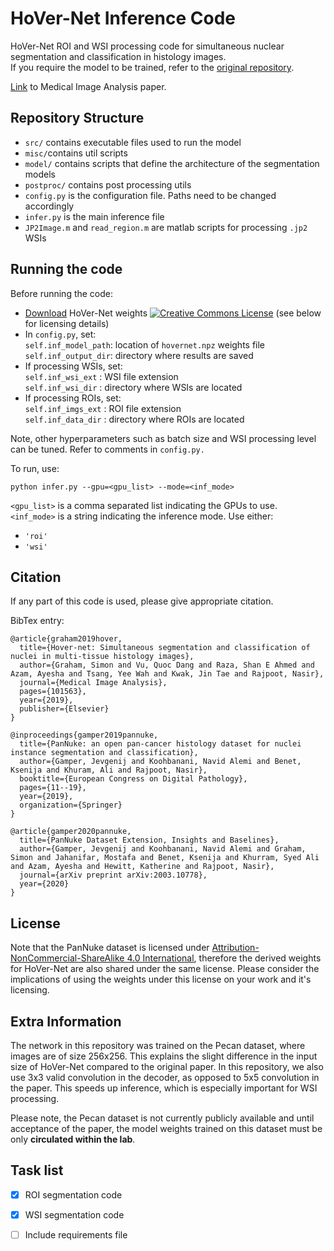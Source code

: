 # HoVer-Net Inference Code

HoVer-Net ROI and WSI processing code for simultaneous nuclear segmentation and classification in histology images. <br />
If you require the model to be trained, refer to the [original repository](https://github.com/vqdang/hover_net).  <br />

[Link](https://www.sciencedirect.com/science/article/abs/pii/S1361841519301045?via%3Dihub) to Medical Image Analysis paper. 

## Repository Structure

- `src/` contains executable files used to run the model
- `misc/`contains util scripts
- `model/` contains scripts that define the architecture of the segmentation models
- `postproc/` contains post processing utils
- `config.py` is the configuration file. Paths need to be changed accordingly
- `infer.py` is the main inference file
- `JP2Image.m` and `read_region.m` are matlab scripts for processing `.jp2` WSIs


## Running the code

Before running the code:
+ [Download](https://drive.google.com/file/d/1k1GSsQkFkSjYY0eXi2Kx7Hlj8AGrhOOP/view?usp=sharing) HoVer-Net weights [![Creative Commons License](https://i.creativecommons.org/l/by-nc-sa/4.0/88x31.png)](http://creativecommons.org/licenses/by-nc-sa/4.0/) (see below for licensing details)
+ In `config.py`, set: <br />
`self.inf_model_path`: location of `hovernet.npz` weights file <br />
`self.inf_output_dir`: directory where results are saved
+ If processing WSIs, set: <br />
`self.inf_wsi_ext` : WSI file extension <br />
`self.inf_wsi_dir` : directory where WSIs are located
+ If processing ROIs, set: <br />
`self.inf_imgs_ext` : ROI file extension <br />
`self.inf_data_dir` : directory where ROIs are located

Note, other hyperparameters such as batch size and WSI processing level can be tuned. Refer to comments in `config.py.` <br />

To run, use: <br />

`python infer.py --gpu=<gpu_list> --mode=<inf_mode>` <br />

`<gpu_list>` is a comma separated list indicating the GPUs to use. <br />
`<inf_mode>` is a string indicating the inference mode. Use either:

- `'roi'`
- `'wsi'`

## Citation 

If any part of this code is used, please give appropriate citation. <br />

BibTex entry: <br />
```
@article{graham2019hover,
  title={Hover-net: Simultaneous segmentation and classification of nuclei in multi-tissue histology images},
  author={Graham, Simon and Vu, Quoc Dang and Raza, Shan E Ahmed and Azam, Ayesha and Tsang, Yee Wah and Kwak, Jin Tae and Rajpoot, Nasir},
  journal={Medical Image Analysis},
  pages={101563},
  year={2019},
  publisher={Elsevier}
}

@inproceedings{gamper2019pannuke,
  title={PanNuke: an open pan-cancer histology dataset for nuclei instance segmentation and classification},
  author={Gamper, Jevgenij and Koohbanani, Navid Alemi and Benet, Ksenija and Khuram, Ali and Rajpoot, Nasir},
  booktitle={European Congress on Digital Pathology},
  pages={11--19},
  year={2019},
  organization={Springer}
}

@article{gamper2020pannuke,
  title={PanNuke Dataset Extension, Insights and Baselines},
  author={Gamper, Jevgenij and Koohbanani, Navid Alemi and Graham, Simon and Jahanifar, Mostafa and Benet, Ksenija and Khurram, Syed Ali and Azam, Ayesha and Hewitt, Katherine and Rajpoot, Nasir},
  journal={arXiv preprint arXiv:2003.10778},
  year={2020}
}
```

## License

Note that the PanNuke dataset is licensed under [Attribution-NonCommercial-ShareAlike 4.0 International](http://creativecommons.org/licenses/by-nc-sa/4.0/), therefore the derived weights for HoVer-Net are also shared under the same license. Please consider the implications of using the weights under this license on your work and it's licensing. 


## Extra Information

The network in this repository was trained on the Pecan dataset, where images are of size 256x256. This explains the slight difference in the input size of HoVer-Net compared to the original paper. In this repository, we also use 3x3 valid convolution in the decoder, as opposed to 5x5 convolution in the paper. This speeds up inference, which is especially important for WSI processing.

Please note, the Pecan dataset is not currently publicly available and until acceptance of the paper, the model weights trained on this dataset must be only **circulated within the lab**. 

## Task list

- [x] ROI segmentation code
- [x] WSI segmentation code
- [ ] Include requirements file




